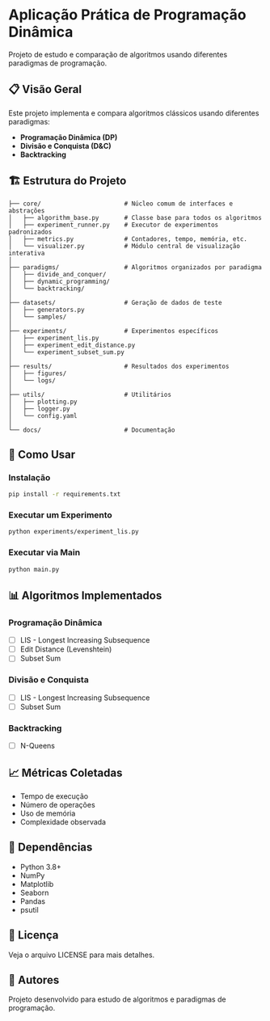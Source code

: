 # Aplicação Prática de Programação Dinâmica

Projeto de estudo e comparação de algoritmos usando diferentes paradigmas de programação.

## 📋 Visão Geral

Este projeto implementa e compara algoritmos clássicos usando diferentes paradigmas:
- **Programação Dinâmica (DP)**
- **Divisão e Conquista (D&C)**
- **Backtracking**

## 🏗️ Estrutura do Projeto

```
├── core/                       # Núcleo comum de interfaces e abstrações
│   ├── algorithm_base.py       # Classe base para todos os algoritmos
│   ├── experiment_runner.py    # Executor de experimentos padronizados
│   ├── metrics.py              # Contadores, tempo, memória, etc.
│   └── visualizer.py           # Módulo central de visualização interativa
│
├── paradigms/                  # Algoritmos organizados por paradigma
│   ├── divide_and_conquer/
│   ├── dynamic_programming/
│   └── backtracking/
│
├── datasets/                   # Geração de dados de teste
│   ├── generators.py
│   └── samples/
│
├── experiments/                # Experimentos específicos
│   ├── experiment_lis.py
│   ├── experiment_edit_distance.py
│   └── experiment_subset_sum.py
│
├── results/                    # Resultados dos experimentos
│   ├── figures/
│   └── logs/
│
├── utils/                      # Utilitários
│   ├── plotting.py
│   ├── logger.py
│   └── config.yaml
│
└── docs/                       # Documentação
```

## 🚀 Como Usar

### Instalação

```bash
pip install -r requirements.txt
```

### Executar um Experimento

```bash
python experiments/experiment_lis.py
```

### Executar via Main

```bash
python main.py
```

## 📊 Algoritmos Implementados

### Programação Dinâmica
- [ ] LIS - Longest Increasing Subsequence
- [ ] Edit Distance (Levenshtein)
- [ ] Subset Sum

### Divisão e Conquista
- [ ] LIS - Longest Increasing Subsequence
- [ ] Subset Sum

### Backtracking
- [ ] N-Queens

## 📈 Métricas Coletadas

- Tempo de execução
- Número de operações
- Uso de memória
- Complexidade observada

## 🔧 Dependências

- Python 3.8+
- NumPy
- Matplotlib
- Seaborn
- Pandas
- psutil

## 📝 Licença

Veja o arquivo LICENSE para mais detalhes.

## 👥 Autores

Projeto desenvolvido para estudo de algoritmos e paradigmas de programação.
